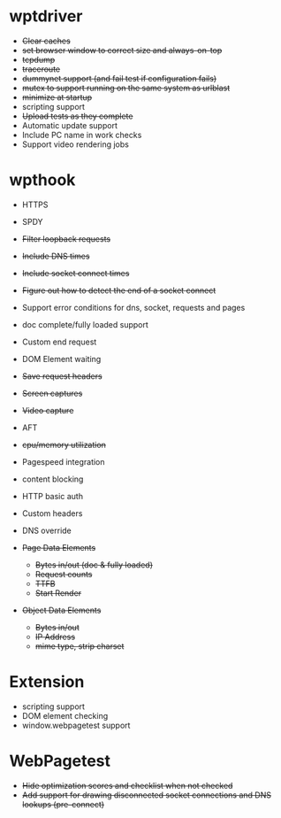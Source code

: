 # wptdriver #

  * ~~Clear caches~~
  * ~~set browser window to correct size and always-on-top~~
  * ~~tcpdump~~
  * ~~traceroute~~
  * ~~dummynet support (and fail test if configuration fails)~~
  * ~~mutex to support running on the same system as urlblast~~
  * ~~minimize at startup~~
  * scripting support
  * ~~Upload tests as they complete~~
  * Automatic update support
  * Include PC name in work checks
  * Support video rendering jobs

# wpthook #

  * HTTPS
  * SPDY
  * ~~Filter loopback requests~~
  * ~~Include DNS times~~
  * ~~Include socket connect times~~
  * ~~Figure out how to detect the end of a socket connect~~
  * Support error conditions for dns, socket, requests and pages
  * doc complete/fully loaded support
  * Custom end request
  * DOM Element waiting
  * ~~Save request headers~~
  * ~~Screen captures~~
  * ~~Video capture~~
  * AFT
  * ~~cpu/memory utilization~~
  * Pagespeed integration
  * content blocking
  * HTTP basic auth
  * Custom headers
  * DNS override

  * ~~Page Data Elements~~
    * ~~Bytes in/out (doc & fully loaded)~~
    * ~~Request counts~~
    * ~~TTFB~~
    * ~~Start Render~~

  * ~~Object Data Elements~~
    * ~~Bytes in/out~~
    * ~~IP Address~~
    * ~~mime type, strip charset~~


# Extension #

  * scripting support
  * DOM element checking
  * window.webpagetest support


# WebPagetest #

  * ~~Hide optimization scores and checklist when not checked~~
  * ~~Add support for drawing disconnected socket connections and DNS lookups (pre-connect)~~
